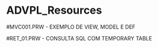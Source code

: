 # ADVPL_Resources

#MVC001.PRW - EXEMPLO DE VIEW, MODEL E DEF

#RET_01.PRW - CONSULTA SQL COM TEMPORARY TABLE
